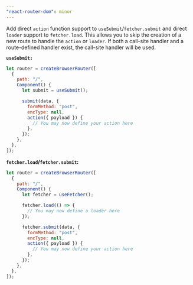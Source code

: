 ```yaml
---
"react-router-dom": minor
---
```


Add direct `action` function support to `useSubmit`/`fetcher.submit` and direct `loader` support to `fetcher.load`. This allows you to skip the creation of a new route to handle the `action` or `loader`. If both a call-site handler and a route-defined handler exist, the call-site handler will be used.

**`useSubmit:`**

```jsx
let router = createBrowserRouter([
  {
    path: "/",
    Component() {
      let submit = useSubmit();

      submit(data, {
        formMethod: "post",
        encType: null,
        action({ payload }) {
          // You may now define your action here
        },
      });
    },
  },
]);
```

**`fetcher.load`/`fetcher.submit`:**

```jsx
let router = createBrowserRouter([
  {
    path: "/",
    Component() {
      let fetcher = useFetcher();

      fetcher.load(() => {
        // You may now define a loader here
      });

      fetcher.submit(data, {
        formMethod: "post",
        encType: null,
        action({ payload }) {
          // You may now define your action here
        },
      });
    },
  },
]);
```
